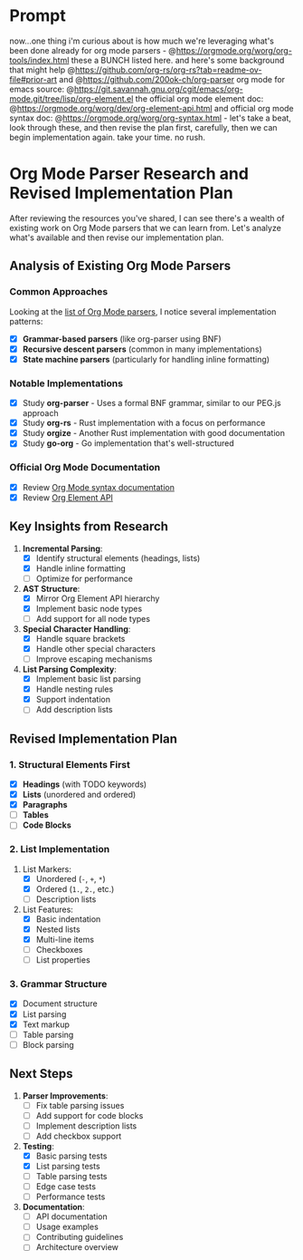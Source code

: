 # Prompt

now...one thing i'm curious about is how much we're leveraging what's been done already for org mode parsers - @https://orgmode.org/worg/org-tools/index.html these a BUNCH listed here. and here's some background that might help @https://github.com/org-rs/org-rs?tab=readme-ov-file#prior-art and @https://github.com/200ok-ch/org-parser  org mode for emacs source: @https://git.savannah.gnu.org/cgit/emacs/org-mode.git/tree/lisp/org-element.el the official org mode element doc: @https://orgmode.org/worg/dev/org-element-api.html  and official org mode syntax doc: @https://orgmode.org/worg/org-syntax.html  - let's take a beat, look through these, and then revise the plan first, carefully, then we can begin implementation again. take your time. no rush.

# Org Mode Parser Research and Revised Implementation Plan

After reviewing the resources you've shared, I can see there's a wealth of existing work on Org Mode parsers that we can learn from. Let's analyze what's available and then revise our implementation plan.

## Analysis of Existing Org Mode Parsers

### Common Approaches

Looking at the [list of Org Mode parsers](https://orgmode.org/worg/org-tools/index.html), I notice several implementation patterns:

- [x] **Grammar-based parsers** (like org-parser using BNF)
- [x] **Recursive descent parsers** (common in many implementations)
- [x] **State machine parsers** (particularly for handling inline formatting)

### Notable Implementations

- [x] Study **org-parser** - Uses a formal BNF grammar, similar to our PEG.js approach
- [x] Study **org-rs** - Rust implementation with a focus on performance
- [x] Study **orgize** - Another Rust implementation with good documentation
- [x] Study **go-org** - Go implementation that's well-structured

### Official Org Mode Documentation

- [x] Review [Org Mode syntax documentation](https://orgmode.org/worg/org-syntax.html)
- [x] Review [Org Element API](https://orgmode.org/worg/dev/org-element-api.html)

## Key Insights from Research

1. **Incremental Parsing**:
   - [x] Identify structural elements (headings, lists)
   - [x] Handle inline formatting
   - [ ] Optimize for performance

2. **AST Structure**:
   - [x] Mirror Org Element API hierarchy
   - [x] Implement basic node types
   - [ ] Add support for all node types

3. **Special Character Handling**:
   - [x] Handle square brackets
   - [x] Handle other special characters
   - [ ] Improve escaping mechanisms

4. **List Parsing Complexity**:
   - [x] Implement basic list parsing
   - [x] Handle nesting rules
   - [x] Support indentation
   - [ ] Add description lists

## Revised Implementation Plan

### 1. Structural Elements First

- [x] **Headings** (with TODO keywords)
- [x] **Lists** (unordered and ordered)
- [x] **Paragraphs**
- [ ] **Tables**
- [ ] **Code Blocks**

### 2. List Implementation

1. List Markers:
   - [x] Unordered (`-`, `+`, `*`)
   - [x] Ordered (`1.`, `2.`, etc.)
   - [ ] Description lists

2. List Features:
   - [x] Basic indentation
   - [x] Nested lists
   - [x] Multi-line items
   - [ ] Checkboxes
   - [ ] List properties

### 3. Grammar Structure

- [x] Document structure
- [x] List parsing
- [x] Text markup
- [ ] Table parsing
- [ ] Block parsing

## Next Steps

1. **Parser Improvements**:
   - [ ] Fix table parsing issues
   - [ ] Add support for code blocks
   - [ ] Implement description lists
   - [ ] Add checkbox support

2. **Testing**:
   - [x] Basic parsing tests
   - [x] List parsing tests
   - [ ] Table parsing tests
   - [ ] Edge case tests
   - [ ] Performance tests

3. **Documentation**:
   - [ ] API documentation
   - [ ] Usage examples
   - [ ] Contributing guidelines
   - [ ] Architecture overview
